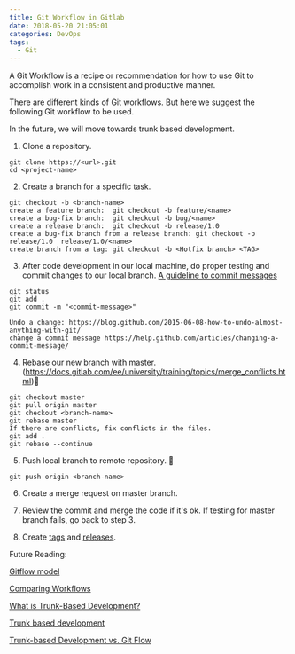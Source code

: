 ```yaml
---
title: Git Workflow in Gitlab
date: 2018-05-20 21:05:01
categories: DevOps
tags:
  - Git
---
```

A Git Workflow is a recipe or recommendation for how to use Git to accomplish work in a consistent and productive manner.

There are different kinds of Git workflows. But here we suggest the following Git workflow to be used.

In the future, we will move towards trunk based development.

1. Clone a repository.
```
git clone https://<url>.git
cd <project-name>
```

2. Create a branch for a specific task.
```
git checkout -b <branch-name>
create a feature branch:  git checkout -b feature/<name>
create a bug-fix branch:  git checkout -b bug/<name>
create a release branch:  git checkout -b release/1.0
create a bug-fix branch from a release branch: git checkout -b release/1.0  release/1.0/<name>
create branch from a tag: git checkout -b <Hotfix branch> <TAG>
```

3. After code development in our local machine, do proper testing and commit changes to our local branch.
[A guideline to commit messages](https://gist.github.com/robertpainsi/b632364184e70900af4ab688decf6f53)

```
git status
git add .
git commit -m "<commit-message>"

Undo a change: https://blog.github.com/2015-06-08-how-to-undo-almost-anything-with-git/
change a commit message https://help.github.com/articles/changing-a-commit-message/
```

4. Rebase our new branch with master. (https://docs.gitlab.com/ee/university/training/topics/merge_conflicts.html)
```
git checkout master
git pull origin master
git checkout <branch-name>
git rebase master
If there are conflicts, fix conflicts in the files.
git add .
git rebase --continue
```

5. Push local branch to remote repository. 
```
git push origin <branch-name>
```

6. Create a merge request on master branch.

7. Review the commit and merge the code if it's ok.
If testing for master branch fails, go back to step 3.

8. Create [tags](https://docs.gitlab.com/ee/university/training/topics/tags.html) and [releases](https://docs.gitlab.com/ee/workflow/releases.html).

Future Reading:

[Gitflow model](https://nvie.com/posts/a-successful-git-branching-model/)

[Comparing Workflows](https://www.atlassian.com/git/tutorials/comparing-workflows)

[What is Trunk-Based Development?](https://paulhammant.com/2013/04/05/what-is-trunk-based-development/)

[Trunk based development](https://trunkbaseddevelopment.com/)

[Trunk-based Development vs. Git Flow](https://www.toptal.com/software/trunk-based-development-git-flow)
